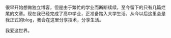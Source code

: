 很早开始想做独立博客，但是由于繁忙的学业而断断续续，至今留下的只有几篇烂尾的文章。现在我已经完成了高中学业，正准备踏入大学生活。从今以后这里会是我正式的blog，我会在这里分享技术，分享生活。

我爱这世界。
